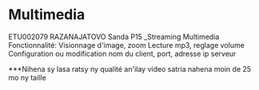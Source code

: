 # Multimedia
  ETU002079 RAZANAJATOVO Sanda P15
        _Streaming Multimedia
        Fonctionnalité:
          Visionnage d'image, zoom
          Lecture mp3, reglage volume
          Configuration ou modification nom du client, port, adresse ip serveur

***Nihena sy lasa ratsy ny qualité an'ilay video satria nahena moin de 25 mo ny taille
